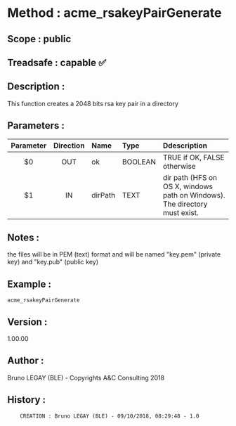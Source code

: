 ﻿# **Method :** acme_rsakeyPairGenerate## **Scope :** public## **Treadsafe :** capable ✅ ## **Description :** This function creates a 2048 bits rsa key pair in a directory## **Parameters :** | Parameter | Direction | Name | Type | Ddescription | |:----:|:----:|:----|:----|:----| | $0 | OUT | ok | BOOLEAN | TRUE if OK, FALSE otherwise | | $1 | IN | dirPath | TEXT | dir path (HFS on OS X, windows path on Windows). The directory must exist. | ## **Notes :** the files will be in PEM (text) format and will be named "key.pem" (private key) and "key.pub" (public key)## **Example :** ```acme_rsakeyPairGenerate```## **Version :** 1.00.00## **Author :** Bruno LEGAY (BLE) - Copyrights A&C Consulting 2018## **History :**          CREATION : Bruno LEGAY (BLE) - 09/10/2018, 08:29:48 - 1.0